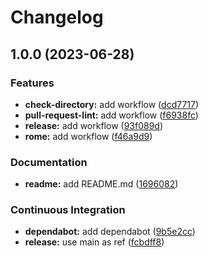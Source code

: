 # Changelog

## 1.0.0 (2023-06-28)


### Features

* **check-directory:** add workflow ([dcd7717](https://github.com/necko-actions/reusable-workflows/commit/dcd7717ba3e17530120d93d70b70958992029c7e))
* **pull-request-lint:** add workflow ([f6938fc](https://github.com/necko-actions/reusable-workflows/commit/f6938fc0e0972b73557e14b528fe82eb019e1a9e))
* **release:** add workflow ([93f089d](https://github.com/necko-actions/reusable-workflows/commit/93f089d685f8a9fef27fc4211992e30f70e4493b))
* **rome:** add workflow ([f46a9d9](https://github.com/necko-actions/reusable-workflows/commit/f46a9d9b0daf9a3b6c5d59fb297d7959657eee87))


### Documentation

* **readme:** add README.md ([1696082](https://github.com/necko-actions/reusable-workflows/commit/16960824420cf1957a49829227b9c42c03342c8f))


### Continuous Integration

* **dependabot:** add dependabot ([9b5e2cc](https://github.com/necko-actions/reusable-workflows/commit/9b5e2ccd323b8afdeade035379133ff13412ea2d))
* **release:** use main as ref ([fcbdff8](https://github.com/necko-actions/reusable-workflows/commit/fcbdff8965cc4b91ab55fb76cfc53f79f156bb37))
